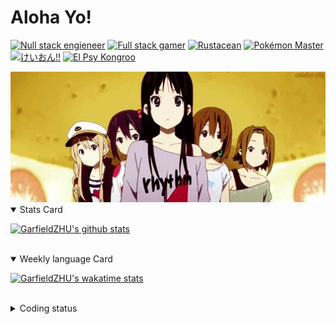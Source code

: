 # Aloha Yo!

[![Null stack engieneer](https://img.shields.io/badge/-Null_stack_engineer-a890f0)](https://github.com/GarfieldZHU)
[![Full stack gamer](https://img.shields.io/badge/-Full_stack_gamer-78c850)](https://steamcommunity.com/profiles/76561198092274492/)
[![Rustacean](https://img.shields.io/badge/-Rustacean-f74c00)](https://www.rust-lang.org/)
[![Pokémon Master](https://img.shields.io/badge/-Pokémon_Master-f8d030)](https://www.pokemon.com/us/pokedex/)
[![けいおん!!](https://img.shields.io/badge/-けいおん!!-f85888)](https://ja.wikipedia.org/wiki/%E6%94%BE%E8%AA%B2%E5%BE%8C%E3%83%86%E3%82%A3%E3%83%BC%E3%82%BF%E3%82%A4%E3%83%A0_(%E3%82%A2%E3%83%AB%E3%83%90%E3%83%A0))
[![El Psy Kongroo](https://img.shields.io/badge/-El_Psy_Kongroo-6890f0)](https://mzh.moegirl.org.cn/zh-hans/El_psy_congroo)


<img width="640" src="https://raw.githubusercontent.com/GarfieldZHU/GarfieldZHU/master/assets/k-on-5.webp" />


<details open>
<summary>Stats Card</summary>
 
[![GarfieldZHU's github stats](https://github-readme-stats.vercel.app/api?username=GarfieldZHU&show_icons=true&theme=tokyonight)](https://github.com/anuraghazra/github-readme-stats)
 
</details>

<br/>

<details open>
<summary>Weekly language Card</summary>
 
[![GarfieldZHU's wakatime stats](https://github-readme-stats.vercel.app/api/wakatime?username=AlohaYo&theme=nightowl&layout=compact)](https://github.com/GarfieldZHU/GarfieldZHU)


<br/>

</details>

<details>

<summary>Coding status</summary>

<br/>

<!--START_SECTION:waka-->
**🐱 My Github Data** 

> 🏆 447 Contributions in the Year 2021
 > 
> 📦 490.5 kB Used in Github's Storage 
 > 
> 🚫 Not Opted to Hire
 > 
> 📜 64 Public Repositories 
 > 
> 🔑 34 Private Repositories  
 > 
**I'm a Night 🦉** 

```text
🌞 Morning    74 commits     ██░░░░░░░░░░░░░░░░░░░░░░░   11.26% 
🌆 Daytime    178 commits    ██████░░░░░░░░░░░░░░░░░░░   27.09% 
🌃 Evening    281 commits    ██████████░░░░░░░░░░░░░░░   42.77% 
🌙 Night      124 commits    ████░░░░░░░░░░░░░░░░░░░░░   18.87%

```


📊 **This Week I Spent My Time On** 

```text
💬 Programming Languages: 
TypeScript               9 hrs 51 mins       ██████████████████░░░░░░░   75.19% 
Java                     1 hr 26 mins        ██░░░░░░░░░░░░░░░░░░░░░░░   10.95% 
JavaScript               55 mins             █░░░░░░░░░░░░░░░░░░░░░░░░   7.08% 
JSON                     36 mins             █░░░░░░░░░░░░░░░░░░░░░░░░   4.65% 
SCSS                     9 mins              ░░░░░░░░░░░░░░░░░░░░░░░░░   1.25%

🔥 Editors: 
VS Code                  11 hrs 38 mins      ██████████████████████░░░   88.84% 
IntelliJ                 1 hr 27 mins        ██░░░░░░░░░░░░░░░░░░░░░░░   11.16%

💻 Operating System: 
Mac                      11 hrs 38 mins      ██████████████████████░░░   88.84% 
Windows                  1 hr 27 mins        ██░░░░░░░░░░░░░░░░░░░░░░░   11.16%

```


 Last Updated on 26/08/2021
<!--END_SECTION:waka-->

</details>
